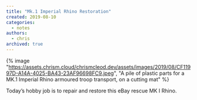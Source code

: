 ```yaml
---
title: "Mk.1 Imperial Rhino Restoration"
created: 2019-08-10
categories:
  - notes
authors:
  - chris
archived: true
---
```


{% image "https://assets.chrism.cloud/chrismcleod.dev/assets/images/2019/08/CF11997D-A14A-4025-BA43-23AF96698FC9.jpeg", "A pile of plastic parts for a MK.1 Imperial Rhino armoured troop transport, on a cutting mat" %}

Today’s hobby job is to repair and restore this eBay rescue MK I Rhino.
